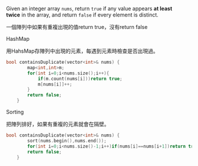 Given an integer array `nums`, return `true` if any value appears **at least twice** in the array, and return `false` if every element is distinct.

一個陣列中如果有重複出現的值return true，沒有return false

HashMap

用HahsMap存陣列中出現的元素，每遇到元素時檢查是否出現過。

```cpp
bool containsDuplicate(vector<int>& nums) {
        map<int,int>m;
        for(int i=0;i<nums.size();i++){
            if(m.count(nums[i]))return true;
            m[nums[i]]++;
        }
        return false;
    }
```

Sorting

把陣列排好，如果有重複的元素就會在隔壁。

```cpp
bool containsDuplicate(vector<int>& nums) {
        sort(nums.begin(),nums.end());
        for(int i=0;i<nums.size()-1;i++)if(nums[i]==nums[i+1])return true; 
        return false;
    }
```